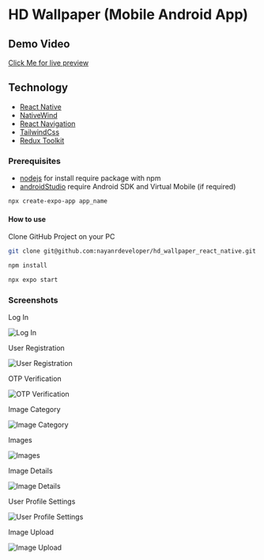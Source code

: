 # HD Wallpaper (Mobile Android App)

## Demo Video

[Click Me for live preview](https://youtu.be/bYxeCghPn20)

## Technology

- [React Native](https://reactnative.dev/)
- [NativeWind](https://www.nativewind.dev/)
- [React Navigation](https://reactnavigation.org/)
- [TailwindCss](https://tailwindcss.com/)
- [Redux Toolkit](https://redux-toolkit.js.org/)

### Prerequisites

- [nodejs](https://nodejs.org/en/download/) for install require package with npm
- [androidStudio](https://developer.android.com/studio) require Android SDK and Virtual Mobile (if required)

```bash
npx create-expo-app app_name
```

#### How to use

Clone GitHub Project on your PC

```bash
git clone git@github.com:nayanrdeveloper/hd_wallpaper_react_native.git
```

```bash
npm install
```

```bash
npx expo start
```

### Screenshots

Log In

![Log In](screenshots/log_in_1.jpeg)

User Registration

![User Registration](screenshots/register_user_2.jpeg)

OTP Verification

![OTP Verification](screenshots/otp_verification_3.jpeg)

Image Category

![Image Category](screenshots/image_category_4.jpeg)

Images

![Images](screenshots/images_5.jpeg)

Image Details

![Image Details](screenshots/image_details_6.jpeg)

User Profile Settings

![User Profile Settings](screenshots/user_profile_7.jpeg)

Image Upload

![Image Upload](screenshots/image_upload_8.jpeg)
